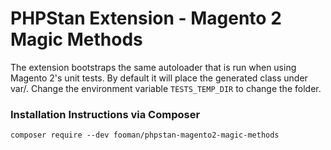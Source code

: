 PHPStan Extension - Magento 2 Magic Methods
===================

The extension bootstraps the same autoloader that is run when using Magento 2's unit tests. By default it will place
the generated class under var/. Change the environment variable `TESTS_TEMP_DIR` to change the folder.

### Installation Instructions via Composer

    composer require --dev fooman/phpstan-magento2-magic-methods
 
